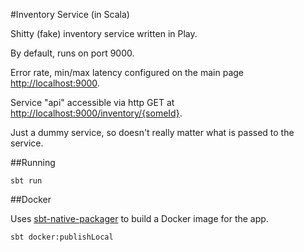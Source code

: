 #Inventory Service (in Scala)

Shitty (fake) inventory service written in Play.

By default, runs on port 9000.

Error rate, min/max latency configured on the main page [http://localhost:9000](http://localhost:9000).

Service "api" accessible via http GET at [http://localhost:9000/inventory/{someId}](http://localhost:9000/inventory/foo).

Just a dummy service, so doesn't really matter what is passed to the service.

##Running

    sbt run

##Docker

Uses [sbt-native-packager](https://github.com/sbt/sbt-native-packager) to build a Docker image for the app.

    sbt docker:publishLocal

